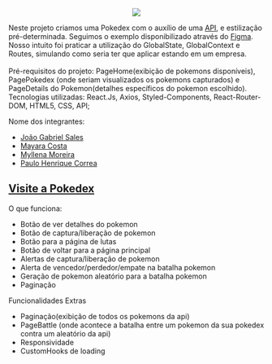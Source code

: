 <p align="center">
  <img  src="https://user-images.githubusercontent.com/102835599/180620763-88ac758b-4d1e-4cfb-9630-8b68cae79e48.png">
</p>





Neste projeto criamos uma Pokedex com o auxílio de uma [API](https://pokeapi.co/), e estilização pré-determinada. Seguimos o exemplo disponibilizado através do [Figma](https://www.figma.com/file/KseyA2Ofghiek2Cy3ZaDre/Wireframe---Pok%C3%A9dex-(Copy)?node-id=2%3A2). Nosso intuito foi praticar a utilização do GlobalState, GlobalContext e Routes, simulando como seria ter que aplicar estando em um empresa.
<br>
<br>
Pré-requisitos do projeto: PageHome(exibição de pokemons disponíveis), PagePokedex (onde seriam visualizados os pokemons capturados) e PageDetails do Pokemon(detalhes específicos do pokemon escolhido).
<br>
Tecnologias utilizadas: React.Js, Axios, Styled-Components, React-Router-DOM, HTML5, CSS, API;
<br>

Nome dos integrantes:
- [João Gabriel Sales](https://github.com/GabeSales)
- [Mayara Costa](https://github.com/aonosorah)
- [Myllena Moreira](https://github.com/Myllenam)
- [Paulo Henrique Correa](https://github.com/phcsilva056)

## [Visite a Pokedex](https://pokedex-five.surge.sh)

O que funciona:
- Botão de ver detalhes do pokemon
- Botão de captura/liberação de pokemon
- Botão para a página de lutas
- Botão de voltar para a página principal
- Alertas de captura/liberação de pokemon
- Alerta de vencedor/perdedor/empate na batalha pokemon
- Geração de pokemon aleatório para a batalha pokemon
- Paginação


Funcionalidades Extras
- Paginação(exibição de todos os pokemons da api)
- PageBattle (onde acontece a batalha entre um pokemon da sua pokedex contra um aleatório da api)
- Responsividade
- CustomHooks de loading
